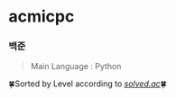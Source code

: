 # acmicpc
### 백준
> Main Language : Python  

🍀Sorted by Level according to [*_solved.ac_*](https://solved.ac)🍀  
